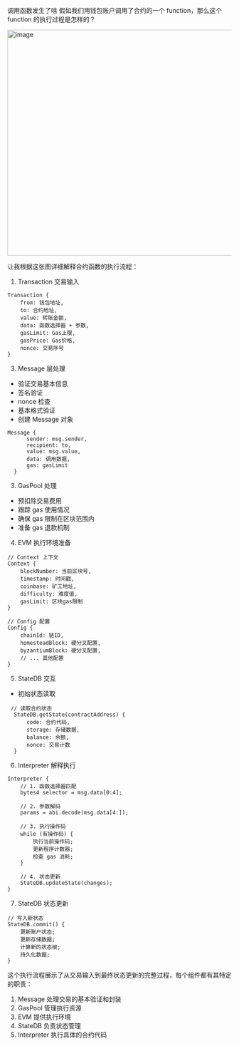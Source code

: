 调用函数发生了啥
假如我们用钱包账户调用了合约的一个 function，那么这个 function 的执行过程是怎样的？


<img width="1147" height="507" alt="image" src="https://github.com/user-attachments/assets/a9a0a874-afb2-4755-b0c2-2ebfeaaa0c40" />


让我根据这张图详细解释合约函数的执行流程：
1. Transaction 交易输入
```
Transaction {
    from: 钱包地址,
    to: 合约地址,
    value: 转账金额,
    data: 函数选择器 + 参数,
    gasLimit: Gas上限,
    gasPrice: Gas价格,
    nonce: 交易序号
}
```

3. Message 层处理
- 验证交易基本信息
- 签名验证
- nonce 检查
- 基本格式验证
- 创建 Message 对象
```
Message {
      sender: msg.sender,
      recipient: to,
      value: msg.value,
      data: 调用数据,
      gas: gasLimit
  }
```

3. GasPool 处理
-  预扣除交易费用
- 跟踪 gas 使用情况
- 确保 gas 限制在区块范围内
- 准备 gas 退款机制

4. EVM 执行环境准备
```
// Context 上下文
Context {
    blockNumber: 当前区块号,
    timestamp: 时间戳,
    coinbase: 矿工地址,
    difficulty: 难度值,
    gasLimit: 区块gas限制
}

// Config 配置
Config {
    chainId: 链ID,
    homesteadBlock: 硬分叉配置,
    byzantiumBlock: 硬分叉配置,
    // ... 其他配置
}
```

5. StateDB 交互
- 初始状态读取
```
 // 读取合约状态
  StateDB.getState(contractAddress) {
      code: 合约代码,
      storage: 存储数据,
      balance: 余额,
      nonce: 交易计数
  }
```

6. Interpreter 解释执行
```
Interpreter {
    // 1. 函数选择器匹配
    bytes4 selector = msg.data[0:4];
    
    // 2. 参数解码
    params = abi.decode(msg.data[4:]);
    
    // 3. 执行操作码
    while (有操作码) {
        执行当前操作码;
        更新程序计数器;
        检查 gas 消耗;
    }
    
    // 4. 状态更新
    StateDB.updateState(changes);
}
```

7. StateDB 状态更新
```
// 写入新状态
StateDB.commit() {
    更新账户状态;
    更新存储数据;
    计算新的状态根;
    持久化数据;
}
```

这个执行流程展示了从交易输入到最终状态更新的完整过程，每个组件都有其特定的职责：
1. Message 处理交易的基本验证和封装
2. GasPool 管理执行资源
3. EVM 提供执行环境
4. StateDB 负责状态管理
5. Interpreter 执行具体的合约代码
